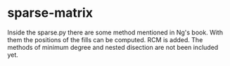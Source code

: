# sparse-matrix

Inside the sparse.py there are some method mentioned in Ng's book. With them the positions of the fills can be computed.
RCM is added.
The methods of minimum degree and nested disection are not been included yet.
